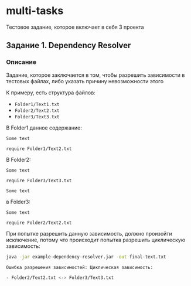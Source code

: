# multi-tasks

Тестовое задание, которое включает в себя 3 проекта

## Задание 1. Dependency Resolver

### Описание

Задание, которое заключается в том, чтобы разрешить зависимости в тестовых файлах, либо указать причину невозможности этого

К примеру, есть структура файлов:

- ``Folder1/Text1.txt``
- ``Folder2/Text2.txt``
- ``Folder3/Text3.txt``

В Folder1 данное содержание:

```
Some text

require Folder1/Text2.txt
```

В Folder2:

```
Some text

require Folder3/Text3.txt

Some text
```

в Folder3:

```
Some text

require Folder2/Text2.txt
```

При попытке разрешить данную зависимость, должно произойти исключение, потому что происходит попытка разрешить циклическую зависимость:

```bash
java -jar example-dependency-resolver.jar -out final-text.txt

Ошибка разрешения зависимостей: Циклическая зависимость:

- Folder2/Text2.txt <-> Folder3/Text3.txt
```